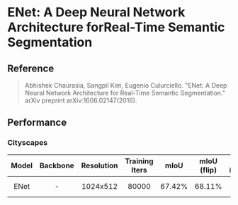 # ENet: A Deep Neural Network Architecture forReal-Time Semantic Segmentation

## Reference
> Abhishek Chaurasia, Sangpil Kim, Eugenio Culurciello. "ENet: A Deep Neural Network Architecture for
Real-Time Semantic Segmentation." arXiv preprint arXiv:1606.02147(2016).

## Performance

### Cityscapes

| Model | Backbone | Resolution | Training Iters | mIoU | mIoU (flip) | mIoU (ms+flip) | Links |
|:-:|:-:|:-:|:-:|:-:|:-:|:-:|:-:|
|ENet|-|1024x512|80000|67.42%|68.11%|69.10%|[model](https://bj.bcebos.com/paddleseg/dygraph/cityscapes/enet_cityscapes_1024x512_80k/model.pdparams) \|  [log](https://bj.bcebos.com/paddleseg/dygraph/cityscapes/enet_cityscapes_1024x512_80k/train.log)|
